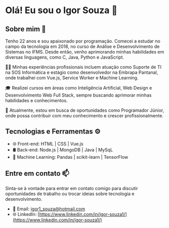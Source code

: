# Olá! Eu sou o Igor Souza 👋

## Sobre mim 🚀

Tenho 22 anos e sou apaixonado por programação. Comecei a estudar no campo da tecnologia em 2018, no curso de Análise e Desenvolvimento de Sistemas no IFMS. Desde então, venho aprimorando minhas habilidades em diversas linguagens, como C, Java, Python e JavaScript.

👨‍💻 Minhas experiências profissionais incluem atuação como Suporte de TI na SOS Informática e estágio como desenvolvedor na Embrapa Pantanal, onde trabalhei com Vue.js, Service Worker e Machine Learning.

🎓 Realizei cursos em áreas como Inteligência Artificial, Web Design e Desenvolvimento Web Full Stack, sempre buscando aprimorar minhas habilidades e conhecimentos.

🌱 Atualmente, estou em busca de oportunidades como Programador Júnior, onde possa contribuir com meu conhecimento e crescer profissionalmente.

## Tecnologias e Ferramentas ⚙️

- 🌐 Front-end: HTML | CSS | Vue.js
- 🛢️ Back-end: Node.js | MongoDB | Java | MySqL
- 🤖 Machine Learning: Pandas | scikit-learn | TensorFlow

## Entre em contato 📫

Sinta-se à vontade para entrar em contato comigo para discutir oportunidades de trabalho ou trocar ideias sobre tecnologia e desenvolvimento.

- 📧 Email: [igor1_souza@hotmail.com](mailto:igor1_souza@hotmail.com)
- 🌐 LinkedIn: [https://www.linkedin.com/in/igor-souza1/](https://www.linkedin.com/in/igor-souza1/)
